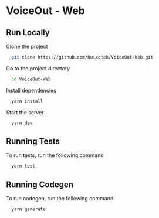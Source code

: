 # VoiceOut - Web

## Run Locally

Clone the project

```bash
  git clone https://github.com/Quixotek/VoiceOut-Web.git
```

Go to the project directory

```bash
  cd VoiceOut-Web
```

Install dependencies

```bash
  yarn install
```

Start the server

```bash
  yarn dev
```

## Running Tests

To run tests, run the following command

```bash
  yarn test
```

## Running Codegen

To run codegen, run the following command

```bash
  yarn generate
```
